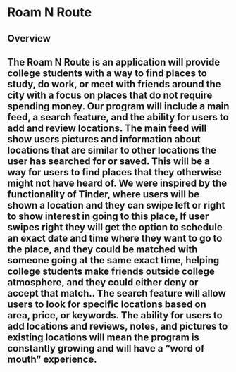 # Roam N Route 

## Overview
The **Roam N Route** is an application will provide college students with a way to find places to study, do work, 
or meet with friends around the city with a focus on places that do not require spending money. 
Our program will include a main feed, a search feature, and the ability for users to add and review locations. 
The main feed will show users pictures and information about locations that are similar to other locations the user has searched for or saved.
This will be a way for users to find places that they otherwise might not have heard of. We were inspired by the functionality of Tinder, 
where users will be shown a location and they can swipe left or right to show interest in going to this place, If user swipes right they will get the option to schedule an exact date and time where they want to go to the place, and they could be matched with someone going at the same exact time, helping college students make friends outside college atmosphere, and they could either deny or accept that match.. The search feature will allow users to look for 
specific locations based on area, price, or keywords. The ability for users to add locations and reviews, notes, and pictures to existing 
locations will mean the program is constantly growing and will have a “word of mouth” experience. 
---
